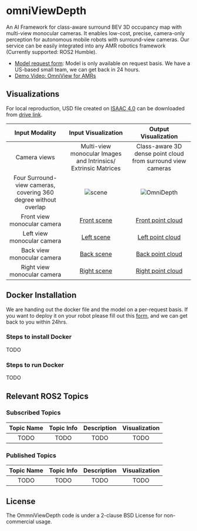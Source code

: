 
# omniViewDepth
An AI Framework for class-aware surround BEV 3D occupancy map with multi-view monocular cameras. It enables low-cost, precise, camera-only perception for autonomous mobile robots with surround-view cameras.
Our service can be easily integrated into any AMR robotics framework (Currently supported: ROS2 Humble). 

* [Model request form](https://forms.gle/2JLW8mkCmrBkLmZw8): Model is only available on request basis. We have a US-based small team, we can get back in 24 hours.
* [Demo Video: OmniView for AMRs](https://www.youtube.com/watch?v=T_HIsUSDyoQ&ab_channel=SynapseMobility)

## Visualizations
For local reproduction, USD file created on [ISAAC 4.0](https://developer.nvidia.com/blog/supercharge-robotics-workflows-with-ai-and-simulation-using-nvidia-isaac-sim-4-0-and-nvidia-isaac-lab/) can be downloaded from [drive link](https://drive.google.com/file/d/1CKsHDYRw4J_wQ6_jgNjwoaswgUvqomCb/view?usp=drive_link).

| Input Modality |            Input Visualization        |            Output Visualization           |
|:--------------------------------------:|:--------------------------------------:|:--------------------------------------:|
|Camera views| Multi-view monocular Images and Intrinsics/ Extrinsic Matrices | Class-aware 3D dense point cloud from surround view cameras |
| Four Surround-view cameras, covering 360 degree without overlap| ![scene](https://github.com/synapsemobility/omnidepth_ros2/blob/main/visualizations/scene.gif)| ![OmniDepth](https://github.com/synapsemobility/omnidepth_ros2/blob/main/visualizations/omniDepth.gif)|
| Front view monocular camera | [Front scene](https://github.com/synapsemobility/omnidepth_ros2/blob/main/visualizations/scene_front.gif)| [Front point cloud](https://github.com/synapsemobility/omnidepth_ros2/blob/main/visualizations/pcl_front.gif)|
| Left view monocular camera | [Left scene](https://github.com/synapsemobility/omnidepth_ros2/blob/main/visualizations/scene_left.gif)| [Left point cloud](https://github.com/synapsemobility/omnidepth_ros2/blob/main/visualizations/pcl_left.gif)|
| Back view monocular camera | [Back scene](https://github.com/synapsemobility/omnidepth_ros2/blob/main/visualizations/scene_back.gif)| [Back point cloud](https://github.com/synapsemobility/omnidepth_ros2/blob/main/visualizations/pcl_back.gif)|
| Right view monocular camera | [Right scene](https://github.com/synapsemobility/omnidepth_ros2/blob/main/visualizations/scene_right.gif)| [Right point cloud](https://github.com/synapsemobility/omnidepth_ros2/blob/main/visualizations/pcl_right.gif)|

## Docker Installation
We are handing out the docker file and the model on a per-request basis. If you want to deploy it on your robot please fill out this [form](https://forms.gle/2JLW8mkCmrBkLmZw8), and we can get back to you within 24hrs.

### Steps to install Docker
TODO
### Steps to run Docker
TODO
## Relevant ROS2 Topics

### Subscribed Topics
|            Topic Name           |            Topic Info           |     Description  | Visualization | 
|:--------------------------------------:|:--------------------------------------:| :--------------------------------------:| :--------------------------------------:|
| TODO | TODO |TODO | TODO | 

### Published Topics
|            Topic Name           |            Topic Info           |     Description  | Visualization | 
|:--------------------------------------:|:--------------------------------------:| :--------------------------------------:| :--------------------------------------:|
| TODO | TODO |TODO | TODO | 

## License
The OmmniViewDepth code is under a 2-clause BSD License for non-commercial usage.
